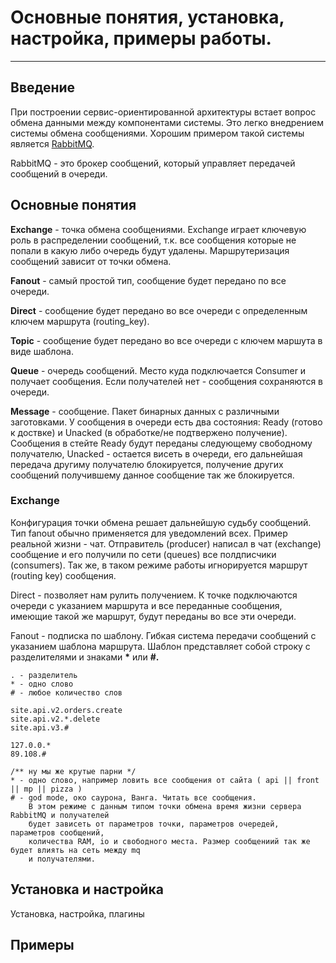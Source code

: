 # Основные понятия, установка, настройка, примеры работы.

---

## Введение

При построении сервис-ориентированной архитектуры встает вопрос обмена данными между компонентами системы. Это легко внедрением системы обмена сообщениями. Хорошим примером такой системы является [RabbitMQ](https://www.rabbitmq.com/).

RabbitMQ - это брокер сообщений, который управляет передачей сообщений в очереди.

## Основные понятия

**Exchange** - точка обмена сообщениями. Exchange играет ключевую роль в распределении сообщений, т.к. все сообщения которые не попали в какую либо очередь будут удалены. Маршрутеризация сообщений зависит от точки обмена.

**Fanout** - самый простой тип, сообщение будет передано по все очереди.

**Direct** - сообщение будет передано во все очереди с определенным ключем маршрута \(routing\_key\).

**Topic** - сообщение будет передано во все очереди с ключем маршута в виде шаблона.

**Queue** - очередь сообщений. Место куда подключается Consumer и получает сообщения. Если получателей нет - сообщения сохраняются в очереди.

**Message** - сообщение. Пакет бинарных данных с различными заготовками. У сообщения в очереди есть два состояния: Ready \(готово к доствке\) и Unacked \(в обработке/не подтвержено получение\). Сообщения в стейте Ready будут переданы следующему свободному получателю, Unacked - остается висеть в очереди, его дальнейшая передача другиму получателю блокируется, получение других сообщений получившему данное сообщение так же блокируется.

### Exchange

Конфигурация точки обмена решает дальнейшую судьбу сообщений. Тип fanout обычно применяется для уведомлений всех. Пример реальной жизни - чат. Отправитель \(producer\) написал в чат \(exchange\) сообщение и его получили по сети \(queues\) все полдписчики \(consumers\). Так же, в таком режиме работы игнорируется маршрут \(routing key\) сообщения.

Direct - позволяет нам рулить получением. К точке подключаются очереди с указанием маршрута и все переданные сообщения, имеющие такой же маршрут, будут переданы во все эти очереди.

Fanout - подписка по шаблону. Гибкая система передачи сообщений с указанием шаблона маршрута. Шаблон представляет собой строку с разделителями и знаками **\*** или **\#.**

```
. - разделитель
* - одно слово
# - любое количество слов

site.api.v2.orders.create
site.api.v2.*.delete
site.api.v3.#

127.0.0.*
89.108.#

/** ну мы же крутые парни */
* - одно слово, например ловить все сообщения от сайта ( api || front || mp || pizza )
# - god mode, око саурона, Ванга. Читать все сообщения.
    В этом режиме с данным типом точки обмена время жизни сервера RabbitMQ и получателей
    будет зависеть от параметров точки, параметров очередей, параметров сообщений,
    количества RAM, io и свободного места. Размер сообщениий так же будет влиять на сеть между mq
    и получателями.
```

## Установка и настройка

Установка, настройка, плагины

## Примеры



